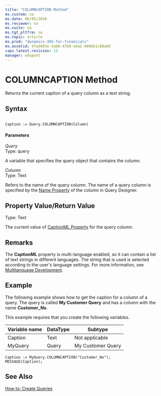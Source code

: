 ```yaml
---
title: "COLUMNCAPTION Method"
ms.custom: na
ms.date: 06/05/2016
ms.reviewer: na
ms.suite: na
ms.tgt_pltfrm: na
ms.topic: article
ms.prod: "dynamics-365-for-financials"
ms.assetid: 47ad403e-3a68-47b8-a4a2-0896b1c88a0d
caps.latest.revision: 12
manager: edupont
---
```

# COLUMNCAPTION Method
Returns the current caption of a query column as a text string.  
  
## Syntax  
  
```  
  
Caption := Query.COLUMNCAPTION(Column)  
```  
  
#### Parameters  
 *Query*  
 Type: query  
  
 A variable that specifies the query object that contains the column.  
  
 *Column*  
 Type: Text  
  
 Refers to the name of the query column. The name of a query column is specified by the [Name Property](../devenv-Name-Property.md) of the column in Query Designer.  
  
## Property Value/Return Value  
 Type: Text  
  
 The current value of [CaptionML Property](../devenv-CaptionML-Property.md) for the query column.  
  
## Remarks  
 The **CaptionML** property is multi-language enabled, so it can contain a list of text strings in different languages. The string that is used is selected according to the user's language settings. For more information, see [Multilanguage Development](Multilanguage-Development.md).  
  
## Example  
 The following example shows how to get the caption for a column of a query. The query is called **My Customer Query** and has a column with the name **Customer\_No**.  
  
 This example requires that you create the following variables.  
  
|Variable name|DataType|Subtype|  
|-------------------|--------------|-------------|  
|Caption|Text|Not applicable|  
|MyQuery|Query|My Customer Query|  
  
```  
Caption := MyQuery.COLUMNCAPTION("Customer_No");  
MESSAGE(Caption);  
```  
  
## See Also  
 [How to: Create Queries](How-to--Create-Queries.md)